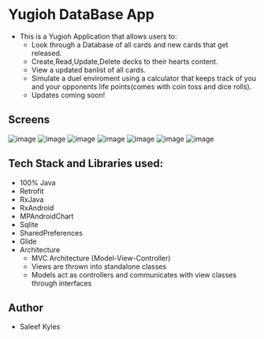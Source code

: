 # Yugioh DataBase App
   - This is a Yugioh Application that allows users to:
     - Look through a Database of all cards and new cards that get released.
     - Create,Read,Update,Delete decks to their hearts content.
     - View a updated banlist of all cards.
     - Simulate a duel enviroment using a calculator that keeps track of you and your opponents life points(comes with coin toss and dice rolls).
     - Updates coming soon!
     
     
     
     
 ## Screens
   ![image](https://user-images.githubusercontent.com/72777066/125533685-ff4457c5-d80b-4169-9d93-8404461c4928.png)
   ![image](https://user-images.githubusercontent.com/72777066/125533553-861fceda-9e1c-4a6e-9500-0b7e9d58845f.png)
   ![image](https://user-images.githubusercontent.com/72777066/125533314-e445f996-24c3-4ea8-a9ca-a313ca9ec8a1.png)
   ![image](https://user-images.githubusercontent.com/72777066/125534419-a98b0785-18d4-4cc4-8cb6-0041564af151.png)
   ![image](https://user-images.githubusercontent.com/72777066/125534229-28718e8e-41c4-440b-a785-705abb95c4fb.png)
   ![image](https://user-images.githubusercontent.com/72777066/125533162-8482a923-a9b5-4b34-994c-242d109a4507.png)
   ![image](https://user-images.githubusercontent.com/72777066/125532975-78966e09-19e8-46f3-8249-615661ab572c.png)
      
      
      
## Tech Stack and Libraries used:
   - 100% Java
   - Retrofit
   - RxJava
   - RxAndroid
   - MPAndroidChart
   - Sqlite
   - SharedPreferences
   - Glide
   - Architecture
      - MVC Architecture (Model-View-Controller)
      -  Views are thrown into standalone classes
      -  Models act as controllers and communicates with view classes through interfaces
      
 
 ## Author
   - Saleef Kyles




   

